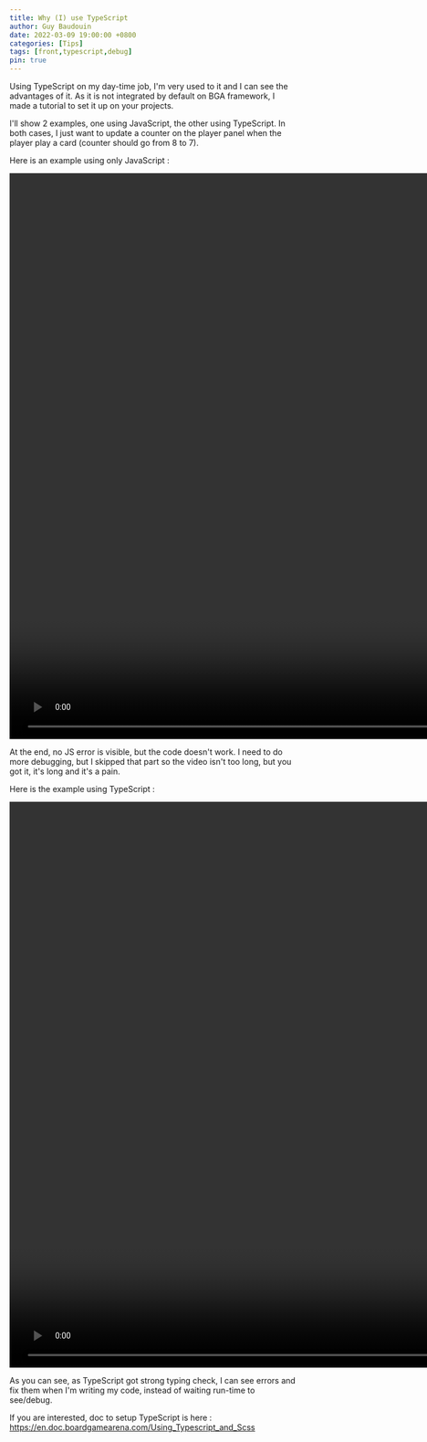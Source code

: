 ```yaml
---
title: Why (I) use TypeScript
author: Guy Baudouin
date: 2022-03-09 19:00:00 +0800
categories: [Tips]
tags: [front,typescript,debug]
pin: true
---
```


Using TypeScript on my day-time job, I'm very used to it and I can see the advantages of it. As it is not integrated by default on BGA framework, I made a tutorial to set it up on your projects.

I'll show 2 examples, one using JavaScript, the other using TypeScript. In both cases, I just want to update a counter on the player panel when the player play a card (counter should go from 8 to 7).

Here is an example using only JavaScript :

<video controls width="1668" height="992">
    <source src="{{ site.baseurl }}/blog/assets/video/typescript/js.avi" type="video/avi">
</video>

At the end, no JS error is visible, but the code doesn't work. I need to do more debugging, but I skipped that part so the video isn't too long, but you got it, it's long and it's a pain.

Here is the example using TypeScript :

<video controls width="1668" height="992">
    <source src="{{ site.baseurl }}/blog/assets/video/typescript/ts.avi" type="video/avi">
</video>

As you can see, as TypeScript got strong typing check, I can see errors and fix them when I'm writing my code, instead of waiting run-time to see/debug.

If you are interested, doc to setup TypeScript is here : https://en.doc.boardgamearena.com/Using_Typescript_and_Scss
